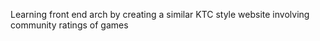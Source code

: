 Learning front end arch by creating a similar KTC style website involving community ratings of games

